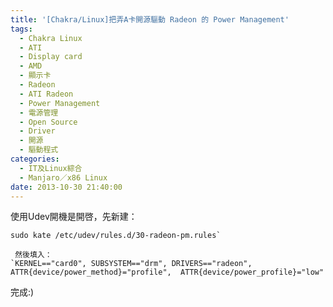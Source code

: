```yaml
---
title: '[Chakra/Linux]把弄A卡開源驅動 Radeon 的 Power Management'
tags:
  - Chakra Linux
  - ATI
  - Display card
  - AMD
  - 顯示卡
  - Radeon
  - ATI Radeon
  - Power Management
  - 電源管理
  - Open Source
  - Driver
  - 開源
  - 驅動程式
categories:
  - IT及Linux綜合
  - Manjaro／x86 Linux
date: 2013-10-30 21:40:00
---
```


使用Udev開機是開啓，先新建：



    sudo kate /etc/udev/rules.d/30-radeon-pm.rules`

     然後填入：
    `KERNEL=="card0", SUBSYSTEM=="drm", DRIVERS=="radeon", ATTR{device/power_method}="profile",  ATTR{device/power_profile}="low"

完成:)
